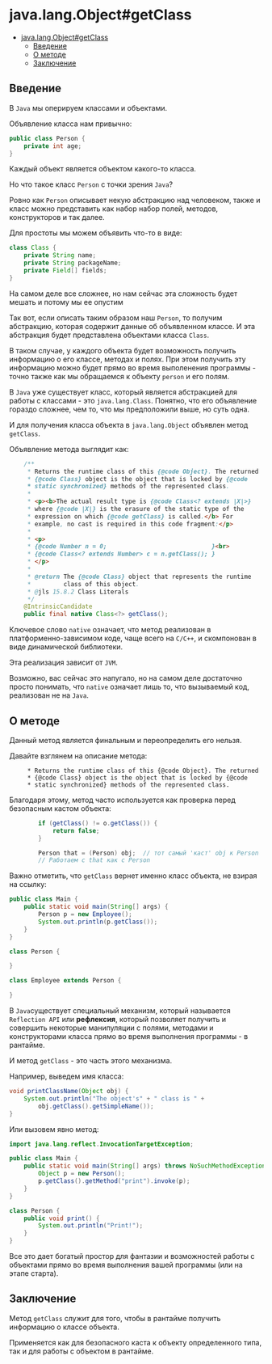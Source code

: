 # java.lang.Object#getClass

- [java.lang.Object#getClass](#javalangobjectgetclass)
    - [Введение](#введение)
    - [О методе](#о-методе)
    - [Заключение](#заключение)

## Введение

В `Java` мы оперируем классами и объектами.

Объявление класса нам привычно:

```java
public class Person {
    private int age;
}
```

Каждый объект является объектом какого-то класса.

Но что такое класс `Person` с точки зрения `Java`?

Ровно как `Person` описывает некую абстракцию над человеком, также и класс можно представить как набор набор полей, методов, конструкторов и так далее.

Для простоты мы можем объявить что-то в виде:

```java
class Class {
    private String name;
    private String packageName;
    private Field[] fields;
}
```

На самом деле все сложнее, но нам сейчас эта сложность будет мешать и потому мы ее опустим

Так вот, если описать таким образом наш `Person`, то получим абстракцию, которая содержит данные об объявленном классе. И эта абстракция будет представлена объектами класса `Class`.

В таком случае, у каждого объекта будет возможность получить информацию о его классе, методах и полях. При этом получить эту информацию можно будет прямо во время выполенения программы - точно также как мы обращаемся к объекту `person` и его полям.

В `Java` уже существует класс, который является абстракцией для работы с классами - это `java.lang.Class`. Понятно, что его объявление гораздо сложнее, чем то, что мы предположили выше, но суть одна.

И для получения класса объекта в `java.lang.Object` объявлен метод `getClass`.

Объявление метода выглядит как:

```java
    /**
     * Returns the runtime class of this {@code Object}. The returned
     * {@code Class} object is the object that is locked by {@code
     * static synchronized} methods of the represented class.
     *
     * <p><b>The actual result type is {@code Class<? extends |X|>}
     * where {@code |X|} is the erasure of the static type of the
     * expression on which {@code getClass} is called.</b> For
     * example, no cast is required in this code fragment:</p>
     *
     * <p>
     * {@code Number n = 0;                             }<br>
     * {@code Class<? extends Number> c = n.getClass(); }
     * </p>
     *
     * @return The {@code Class} object that represents the runtime
     *         class of this object.
     * @jls 15.8.2 Class Literals
     */
    @IntrinsicCandidate
    public final native Class<?> getClass();
```

Ключевое слово `native` означает, что метод реализован в платформенно-зависимом коде, чаще всего на `C/C++`, и скомпонован в виде динамической библиотеки.

Эта реализация зависит от `JVM`.

Возможно, вас сейчас это напугало, но на самом деле достаточно просто понимать, что `native` означает лишь то, что вызываемый код, реализован не на `Java`.

## О методе

Данный метод является финальным и переопределить его нельзя.

Давайте взглянем на описание метода:

```text
     * Returns the runtime class of this {@code Object}. The returned
     * {@code Class} object is the object that is locked by {@code
     * static synchronized} methods of the represented class.
```

Благодаря этому, метод часто используется как проверка перед безопасным кастом объекта:

```java
        if (getClass() != o.getClass()) {
            return false;
        }

        Person that = (Person) obj;  // тот самый 'каст' obj к Person
        // Работаем с that как с Person
```

Важно отметить, что `getClass` вернет именно класс объекта, не взирая на ссылку:

```java
public class Main {
    public static void main(String[] args) {
        Person p = new Employee();
        System.out.println(p.getClass());
    }
}

class Person {

}

class Employee extends Person {

}
```

В `Java`существует специальный механизм, который называется `Reflection API` или **рефлексия**, который позволяет получить и совершить некоторые манипуляции с полями, методами и конструкторами класса прямо во время выполнения программы - в рантайме.

И метод `getClass` - это часть этого механизма.

Например, выведем имя класса:

```java
void printClassName(Object obj) {
    System.out.println("The object's" + " class is " +
        obj.getClass().getSimpleName());
}
```

Или вызовем явно метод:

```java
import java.lang.reflect.InvocationTargetException;

public class Main {
    public static void main(String[] args) throws NoSuchMethodException, InvocationTargetException, IllegalAccessException {
        Object p = new Person();
        p.getClass().getMethod("print").invoke(p);
    }
}

class Person {
    public void print() {
        System.out.println("Print!");
    }
}
```

Все это дает богатый простор для фантазии и возможностей работы с объектами прямо во время выполнения вашей программы (или на этапе старта).

## Заключение

Метод `getClass` служит для того, чтобы в рантайме получить информацию о классе объекта.

Применяется как для безопасного каста к объекту определенного типа, так и для работы с объектом в рантайме.
